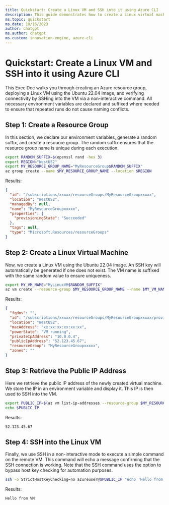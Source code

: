 ```yaml
---
title: Quickstart: Create a Linux VM and SSH into it using Azure CLI
description: This guide demonstrates how to create a Linux virtual machine in Azure using the Azure CLI with the Ubuntu 22.04 image, and then execute a non-interactive SSH command to verify connectivity with the VM.
ms.topic: quickstart
ms.date: 10/16/2023
author: chatgpt
ms.author: chatgpt
ms.custom: innovation-engine, azure-cli
---
```


# Quickstart: Create a Linux VM and SSH into it using Azure CLI

This Exec Doc walks you through creating an Azure resource group, deploying a Linux VM using the Ubuntu 22.04 image, and verifying connectivity by SSHing into the VM via a non-interactive command. All necessary environment variables are declared and suffixed where needed to ensure that repeated runs do not cause naming conflicts.

## Step 1: Create a Resource Group

In this section, we declare our environment variables, generate a random suffix, and create a resource group. The random suffix ensures that the resource group name is unique during each execution.

```bash
export RANDOM_SUFFIX=$(openssl rand -hex 3)
export REGION="WestUS2"
export MY_RESOURCE_GROUP_NAME="MyResourceGroup$RANDOM_SUFFIX"
az group create --name $MY_RESOURCE_GROUP_NAME --location $REGION
```

Results:

<!-- expected_similarity=0.3 -->
```JSON
{
  "id": "/subscriptions/xxxxx/resourceGroups/MyResourceGroupxxxxx",
  "location": "WestUS2",
  "managedBy": null,
  "name": "MyResourceGroupxxxxx",
  "properties": {
    "provisioningState": "Succeeded"
  },
  "tags": null,
  "type": "Microsoft.Resources/resourceGroups"
}
```

## Step 2: Create a Linux Virtual Machine

Now, we create a Linux VM using the Ubuntu 22.04 image. An SSH key will automatically be generated if one does not exist. The VM name is suffixed with the same random value to ensure uniqueness.

```bash
export MY_VM_NAME="MyLinuxVM$RANDOM_SUFFIX"
az vm create --resource-group $MY_RESOURCE_GROUP_NAME --name $MY_VM_NAME --image ubuntu2204 --admin-username azureuser --generate-ssh-keys
```

Results:

<!-- expected_similarity=0.3 -->
```JSON
{
  "fqdns": "",
  "id": "/subscriptions/xxxxx/resourceGroups/MyResourceGroupxxxxx/providers/Microsoft.Compute/virtualMachines/MyLinuxVMxxxxx",
  "location": "WestUS2",
  "macAddress": "xx:xx:xx:xx:xx:xx",
  "powerState": "VM running",
  "privateIpAddress": "10.0.0.4",
  "publicIpAddress": "52.123.45.67",
  "resourceGroup": "MyResourceGroupxxxxx",
  "zones": ""
}
```

## Step 3: Retrieve the Public IP Address

Here we retrieve the public IP address of the newly created virtual machine. We store the IP in an environment variable and display it. This IP is then used to SSH into the VM.

```bash
export PUBLIC_IP=$(az vm list-ip-addresses --resource-group $MY_RESOURCE_GROUP_NAME --name $MY_VM_NAME --query "[].virtualMachine.network.publicIpAddresses[0].ipAddress" -o tsv)
echo $PUBLIC_IP
```

Results:

<!-- expected_similarity=0.3 -->
```text
52.123.45.67
```

## Step 4: SSH into the Linux VM

Finally, we use SSH in a non-interactive mode to execute a simple command on the remote VM. This command will echo a message confirming that the SSH connection is working. Note that the SSH command uses the option to bypass host key checking for automation purposes.

```bash
ssh -o StrictHostKeyChecking=no azureuser@$PUBLIC_IP "echo 'Hello from VM'"
```

Results:

<!-- expected_similarity=0.3 -->
```text
Hello from VM
```